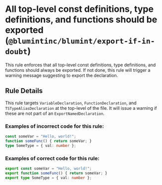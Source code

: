 # All top-level const definitions, type definitions, and functions should be exported (`@blumintinc/blumint/export-if-in-doubt`)

<!-- end auto-generated rule header -->

<!-- end auto-generated rule header -->

This rule enforces that all top-level const definitions, type definitions, and functions should always be exported. If not done, this rule will trigger a warning message suggesting to export the declaration.

## Rule Details

This rule targets `VariableDeclaration`, `FunctionDeclaration`, and `TSTypeAliasDeclaration` at the top-level of the file. It will issue a warning if these are not part of an `ExportNamedDeclaration`.

### Examples of incorrect code for this rule:

```typescript
const someVar = "Hello, world!";
function someFunc() { return someVar; }
type SomeType = { val: number };
```

### Examples of correct code for this rule:

```typescript
export const someVar = "Hello, world!";
export function someFunc() { return someVar; }
export type SomeType = { val: number };
```

